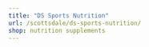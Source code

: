 ```yaml
---
title: "DS Sports Nutrition"
url: /scottsdale/ds-sports-nutrition/
shop: nutrition supplements
---
```

